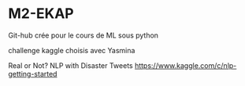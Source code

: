 # M2-EKAP

Git-hub crée pour le cours de ML sous python

challenge kaggle choisis avec Yasmina 

Real or Not? NLP with Disaster Tweets
https://www.kaggle.com/c/nlp-getting-started
